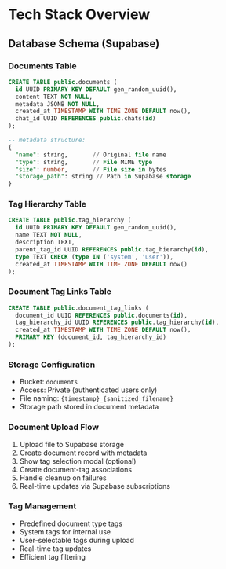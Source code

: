 # Tech Stack Overview

## Database Schema (Supabase)

### Documents Table

```sql
CREATE TABLE public.documents (
  id UUID PRIMARY KEY DEFAULT gen_random_uuid(),
  content TEXT NOT NULL,
  metadata JSONB NOT NULL,
  created_at TIMESTAMP WITH TIME ZONE DEFAULT now(),
  chat_id UUID REFERENCES public.chats(id)
);

-- metadata structure:
{
  "name": string,       // Original file name
  "type": string,       // File MIME type
  "size": number,       // File size in bytes
  "storage_path": string // Path in Supabase storage
}
```

### Tag Hierarchy Table

```sql
CREATE TABLE public.tag_hierarchy (
  id UUID PRIMARY KEY DEFAULT gen_random_uuid(),
  name TEXT NOT NULL,
  description TEXT,
  parent_tag_id UUID REFERENCES public.tag_hierarchy(id),
  type TEXT CHECK (type IN ('system', 'user')),
  created_at TIMESTAMP WITH TIME ZONE DEFAULT now()
);
```

### Document Tag Links Table

```sql
CREATE TABLE public.document_tag_links (
  document_id UUID REFERENCES public.documents(id),
  tag_hierarchy_id UUID REFERENCES public.tag_hierarchy(id),
  created_at TIMESTAMP WITH TIME ZONE DEFAULT now(),
  PRIMARY KEY (document_id, tag_hierarchy_id)
);
```

### Storage Configuration

- Bucket: `documents`
- Access: Private (authenticated users only)
- File naming: `{timestamp}_{sanitized_filename}`
- Storage path stored in document metadata

### Document Upload Flow

1. Upload file to Supabase storage
2. Create document record with metadata
3. Show tag selection modal (optional)
4. Create document-tag associations
5. Handle cleanup on failures
6. Real-time updates via Supabase subscriptions

### Tag Management

- Predefined document type tags
- System tags for internal use
- User-selectable tags during upload
- Real-time tag updates
- Efficient tag filtering
